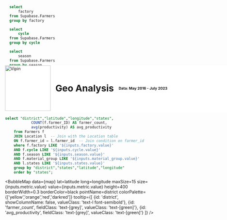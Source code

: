 <div style="position: relative">
<div style="display: flex; align-items: center; gap: 16px; position:fixed;top:0;width:100%;margin-top:6.6vh;z-index:1000;background:white;padding-bottom:0.35rem">
  <img 
    src="https://globalgreengroup.com/wp-content/uploads/2015/07/logo.png" 
    alt="Vipin" 
    style="width: 150px; height: auto;">
  <h1 style="font-weight: bold; font-size: 30px; margin: 0;">Geo Analysis</h1>
  <h2 style="font-size: 12px; margin: 0">Data: May 2016 - July 2023</h2>
</div>
</div>


<center>

<Dropdown data={cycle} name=cycle value=cycle title="Date">
    <DropdownOption value="%" valueLabel="All"/>
</Dropdown>

<Dropdown data={states} name=states value=states title="States">
    <DropdownOption value="%" valueLabel="All"/>
</Dropdown>

<Dropdown data={factory} name=factory value=factory title="Factory">
    <DropdownOption value="%" valueLabel="All"/>
</Dropdown>

<Dropdown data={season} name=season value=season title="Season">
    <DropdownOption value="%" valueLabel="All"/>
</Dropdown>

<Dropdown data={material_group} name=material_group value=material_group title="Material Group">
    <DropdownOption value="%" valueLabel="All"/>
</Dropdown>


<Dropdown name="metric" value="farmer_count" title="Metric">
        <DropdownOption value="farmer_count" valueLabel="Farmer Count" />
        <DropdownOption value="avg_productivity" valueLabel="Average Productivity" />
</Dropdown>


</center>

```sql factory
  select
      factory
  from Supabase.Farmers
  group by factory
```
```sql cycle
  select
      cycle
  from Supabase.Farmers
  group by cycle
```
```sql season
  select
      season
  from Supabase.Farmers
  group by season
```
```sql states
  select
      states
  from Supabase.Location
  group by states
```
```sql material_group
  select
      "material_group"
  from Supabase.Farmers
  group by "material_group"
```


```sql map
select "district","latitude","longitude","states",
            COUNT(f.farmer_ID) AS farmer_count,
            avg(productivity) AS avg_productivity
    from Farmers f
    JOIN Location l  -- Join with the Location table
    ON f.farmer_id = l.farmer_id  -- Join condition on farmer_id
    where f.factory LIKE '${inputs.factory.value}'
    AND f.cycle LIKE '${inputs.cycle.value}'
    AND f.season LIKE '${inputs.season.value}'
    AND f.material_group LIKE '${inputs.material_group.value}'
    AND l.states LIKE '${inputs.states.value}'
    group by "district","states","latitude","longitude"
    order by "states";
```
<div id="map" style="width: 100%; height: 100%; position: absolute;"></div>
<div style="position: absolute; top: 187px; left: 37.5%; transform: translateX(-50%); z-index: 1000; border-radius: 1px;">
    
</div>

<BubbleMap 
    data={map} 
    lat=latitude 
    long=longitude
    maxSize=15
    size={inputs.metric.value} 
    value={inputs.metric.value} 
    height=400
    borderWidth=0.3
    borderColor=black
    pointName=district
    colorPalette={['yellow','orange','red','darkred']}
    tooltip={[
        {id: 'district', showColumnName: false, valueClass: 'text-l font-semibold'},
        {id: 'farmer_count', fieldClass: 'text-[grey]', valueClass: 'text-[green]'},
        {id: 'avg_productivity', fieldClass: 'text-[grey]', valueClass: 'text-[green]'}
    ]}
/>

<BarChart 
    data={map}
    title="FARMERS BY STATE"
    x="states"
    y={inputs.metric.value}
    type="grouped"
    swapXY={true}
    sort="states"
    lables=true
/>
